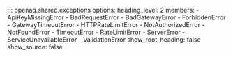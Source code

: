 ::: openaq.shared.exceptions
    options:
      heading_level: 2
      members:
        - ApiKeyMissingError
        - BadRequestError
        - BadGatewayError
        - ForbiddenError
        - GatewayTimeoutError
        - HTTPRateLimitError
        - NotAuthorizedError
        - NotFoundError
        - TimeoutError
        - RateLimitError
        - ServerError
        - ServiceUnavailableError
        - ValidationError
      show_root_heading: false
      show_source: false
